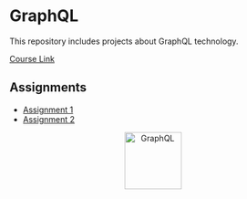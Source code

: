 # GraphQL

This repository includes projects about GraphQL technology.

[Course Link](https://app.patika.dev/courses/graphql/)

## Assignments

- [Assignment 1](./Assignment_1/)
- [Assignment 2](./Assignment_2/)


<p align="center">
 <img src="https://graphql.org/img/logo.svg" alt="GraphQL" width="100"/>
</p>